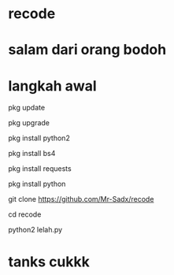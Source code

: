 # recode

salam dari orang bodoh 
=====================



langkah awal
============

pkg update

pkg upgrade

pkg install python2 

pkg install bs4

pkg install requests 

pkg install python

git clone https://github.com/Mr-Sadx/recode

cd recode

python2 lelah.py

tanks cukkk
============
